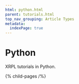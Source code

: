 ```yaml
---
html: python.html
parent: tutorials.html
top_nav_grouping: Article Types
metadata:
  indexPage: true
---
```

# Python

XRPL tutorials in Python.

{% child-pages /%}
